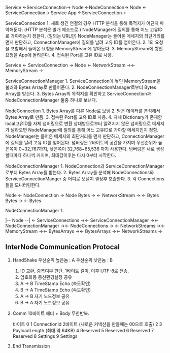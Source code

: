 Service	<-ServiceConnection->	Node	<-NodeConnection->	Node	<-ServiceConnection->	Service
App	<-ServiceConnection->

ServiceConnection
	1. 새로 생긴 연결의 경우 HTTP 분석을 통해 목적지가 어딘지 파악해둔다.	(HTTP 분석은 별개 메소드로.)
		NodeManager에 질의를 통해 어느 고유ID로 가야하는지 정한다.	(질의는 URL만)
			NodeManager는 들어온 메세지의 최단거리를 먼저 판단하고, ConnectionManager에 질의를 날려 고유 ID를 얻어온다.
	2. 1의 요청을 포함해서 들어온 요청을 MemoryStream에 쌓아둔다.
	3. MemoryStream에 쌓인 요청을 App에 돌려준다.
	4. 접속된 Port를 고유 ID로 사용.

Service	<-		ServiceConnection			->	Node
	<-	NetworkStream	-><-	MemoryStream	->

ServiceConnectionManager
	1. ServiceConnection에 쌓인 MemoryStream을 불러와 Bytes Array로 만들어준다.
	2. NodeConnectionManager로부터 Bytes Array를 받는다.
	3. Bytes Array의 목적지를 확인하고 ServiceConnection과 NodeConnectionManager 둘중 하나로 보낸다.

NodeConnection
	1. Bytes Array를 다른 Node로 보냄
	2. 받은 데이터를 분석해서 Bytes Array로 만듬.
	3. 접속된 Port를 고유 ID로 사용.
	4. 자체 Dictionary가 존재함
		local고유ID를 자체 넘버링으로 변환
		상대방으로부터 알려지지 않은 넘버링으로 메세지가 날라오면 NodeManager에 질의를 통해 어느 고유ID로 가야할 메세지인지 정함.
			NodeManager는 들어온 메세지의 최단거리를 먼저 판단하고, ConnectionManager에 질의를 날려 고유 ID를 얻어온다.
			넘버링은 2바이트의 공간을 가지며 우선순위가 높은쪽이 0~32,767까지, 낮은쪽이 32,768~65,536 까지 사용한다.
			넘버링은 새로 생성할때마다 하나씩 커지며, 최대값이후는 다시 0부터 시작한다.

NodeConnectionManager
	1. NodeConnection과 ServiceConnectionManager로부터 Bytes Array를 받는다.
	2. Bytes Array를 분석해 NodeConnections와 ServiceConnectionManger 중 어디로 보낼지 결정후 호출한다.
	3. 각 Connections들을 모니터링한다.


Node		<-	NodeConnection	->		Node
Bytes	->	<-	NetworkStream	->	<-	Bytes
Bytes	->					<-	Bytes

NodeConnectionManager
	1. 


|--							Node								--|
<-	ServiceConnections	-><-	ServiceConnectionManager	-><-	NodeConnectionManager	-><-	NodeConnections 	->
<-	NetworkStreams	-><- 	MemoryStream	 -><- BytesArrays	-><-		BytesArrays 		-><-	NetworkStreams	->


## InterNode Communication Protocal
1. HandShake
    우선순위 높은놈 : A
    우선순위 낮은놈 : B
    1. ID 교환, 중복여부 판단.
        1바이트 길이, 이후 UTF-8로 전송.
    2. 암호화등 통신환경설정 공유
    3. A -> B TimeStamp Echo   (속도확인)
    4. B -> A TimeStamp Echo   (속도확인)
    5. A -> B 자기 노드정보 공유
    6. B -> A 자기 노드정보 공유
2. Comm
    10바이트 헤더 + Body 무한반복.

    바이트
    0
    1   ConnectionId 2바이트 (새로운 커넥션을 만들때는 00으로 호출)
    2
    3   PayloadLength   (최대 약 64KB)
    4   Reserved
    5   Reserved
    6   Reserved
    7   Reserved
    8   Settings
    9   Settings
3. End Transmission